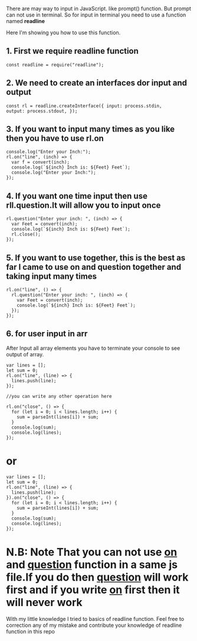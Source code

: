 There are may way to input in JavaScript.
like prompt() function.
But prompt can not use in terminal.
So for input in terminal you need to use a function named <b> readline</b>

Here I'm showing you how to use this function.

## 1. First we require readline function

<code>const readline = require("readline");</code>

## 2. We need to create an interfaces dor input and output

<code>const rl = readline.createInterface({
input: process.stdin,
output: process.stdout,
});</code>

## 3. If you want to input many times as you like then you have to use rl.on

```
console.log("Enter your Inch:");
rl.on("line", (inch) => {
  var f = convert(inch);
  console.log(`${inch} Inch is: ${Feet} Feet`);
  console.log("Enter your Inch:");
});
```

## 4. If you want one time input then use rll.question.It will allow you to input once

```
rl.question("Enter your inch: ", (inch) => {
  var Feet = convert(inch);
  console.log(`${inch} Inch is: ${Feet} Feet`);
  rl.close();
});
```

## 5. If you want to use together, this is the best as far I came to use on and question together and taking input many times

```
rl.on("line", () => {
  rl.question("Enter your inch: ", (inch) => {
    var Feet = convert(inch);
    console.log(`${inch} Inch is: ${Feet} Feet`);
  });
});
```

## 6. for user input in arr

After Input all array elements you have to terminate your console to see output of array.

```
var lines = [];
let sum = 0;
rl.on("line", (line) => {
  lines.push(line);
});

//you can write any other operation here

rl.on("close", () => {
  for (let i = 0; i < lines.length; i++) {
    sum = parseInt(lines[i]) + sum;
  }
  console.log(sum);
  console.log(lines);
});

```

# or

```
var lines = [];
let sum = 0;
rl.on("line", (line) => {
  lines.push(line);
}).on("close", () => {
  for (let i = 0; i < lines.length; i++) {
    sum = parseInt(lines[i]) + sum;
  }
  console.log(sum);
  console.log(lines);
});
```

# N.B: Note That you can not use <u><b>on</b></u> and <u><b>question</b></u> function in a same js file.If you do then <u><b>question</b></u> will work first and if you write <u><b>on</b></u> first then it will never work

With my little knowledge I tried to basics of readline function. Feel free to correction any of my mistake and contribute your knowledge of readline function in this repo
